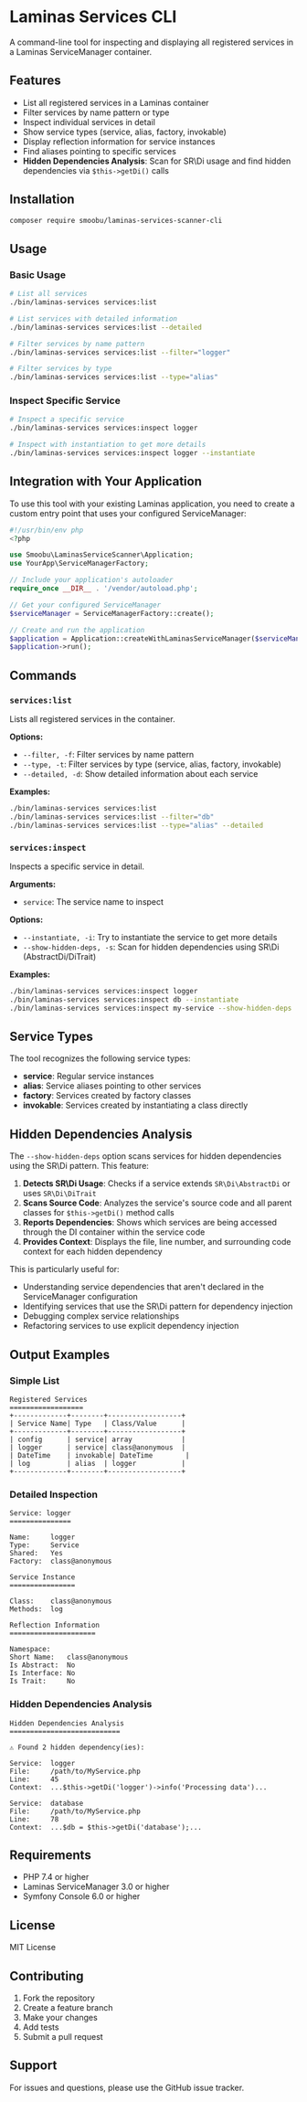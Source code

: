 # Laminas Services CLI

A command-line tool for inspecting and displaying all registered services in a Laminas ServiceManager container.

## Features

- List all registered services in a Laminas container
- Filter services by name pattern or type
- Inspect individual services in detail
- Show service types (service, alias, factory, invokable)
- Display reflection information for service instances
- Find aliases pointing to specific services
- **Hidden Dependencies Analysis**: Scan for SR\Di usage and find hidden dependencies via `$this->getDi()` calls

## Installation

```bash
composer require smoobu/laminas-services-scanner-cli
```

## Usage

### Basic Usage

```bash
# List all services
./bin/laminas-services services:list

# List services with detailed information
./bin/laminas-services services:list --detailed

# Filter services by name pattern
./bin/laminas-services services:list --filter="logger"

# Filter services by type
./bin/laminas-services services:list --type="alias"
```

### Inspect Specific Service

```bash
# Inspect a specific service
./bin/laminas-services services:inspect logger

# Inspect with instantiation to get more details
./bin/laminas-services services:inspect logger --instantiate
```

## Integration with Your Application

To use this tool with your existing Laminas application, you need to create a custom entry point that uses your configured ServiceManager:

```php
#!/usr/bin/env php
<?php

use Smoobu\LaminasServiceScanner\Application;
use YourApp\ServiceManagerFactory;

// Include your application's autoloader
require_once __DIR__ . '/vendor/autoload.php';

// Get your configured ServiceManager
$serviceManager = ServiceManagerFactory::create();

// Create and run the application
$application = Application::createWithLaminasServiceManager($serviceManager);
$application->run();
```

## Commands

### `services:list`

Lists all registered services in the container.

**Options:**
- `--filter, -f`: Filter services by name pattern
- `--type, -t`: Filter services by type (service, alias, factory, invokable)
- `--detailed, -d`: Show detailed information about each service

**Examples:**
```bash
./bin/laminas-services services:list
./bin/laminas-services services:list --filter="db"
./bin/laminas-services services:list --type="alias" --detailed
```

### `services:inspect`

Inspects a specific service in detail.

**Arguments:**
- `service`: The service name to inspect

**Options:**
- `--instantiate, -i`: Try to instantiate the service to get more details
- `--show-hidden-deps, -s`: Scan for hidden dependencies using SR\Di (AbstractDi/DiTrait)

**Examples:**
```bash
./bin/laminas-services services:inspect logger
./bin/laminas-services services:inspect db --instantiate
./bin/laminas-services services:inspect my-service --show-hidden-deps
```

## Service Types

The tool recognizes the following service types:

- **service**: Regular service instances
- **alias**: Service aliases pointing to other services
- **factory**: Services created by factory classes
- **invokable**: Services created by instantiating a class directly

## Hidden Dependencies Analysis

The `--show-hidden-deps` option scans services for hidden dependencies using the SR\Di pattern. This feature:

1. **Detects SR\Di Usage**: Checks if a service extends `SR\Di\AbstractDi` or uses `SR\Di\DiTrait`
2. **Scans Source Code**: Analyzes the service's source code and all parent classes for `$this->getDi()` method calls
3. **Reports Dependencies**: Shows which services are being accessed through the DI container within the service code
4. **Provides Context**: Displays the file, line number, and surrounding code context for each hidden dependency

This is particularly useful for:
- Understanding service dependencies that aren't declared in the ServiceManager configuration
- Identifying services that use the SR\Di pattern for dependency injection
- Debugging complex service relationships
- Refactoring services to use explicit dependency injection

## Output Examples

### Simple List
```
Registered Services
==================
+-------------+--------+------------------+
| Service Name| Type   | Class/Value      |
+-------------+--------+------------------+
| config      | service| array            |
| logger      | service| class@anonymous  |
| DateTime    | invokable| DateTime        |
| log         | alias  | logger           |
+-------------+--------+------------------+
```

### Detailed Inspection
```
Service: logger
===============

Name:     logger
Type:     Service
Shared:   Yes
Factory:  class@anonymous

Service Instance
================

Class:    class@anonymous
Methods:  log

Reflection Information
=====================

Namespace:    
Short Name:   class@anonymous
Is Abstract:  No
Is Interface: No
Is Trait:     No
```

### Hidden Dependencies Analysis
```
Hidden Dependencies Analysis
===========================

⚠ Found 2 hidden dependency(ies):

Service:  logger
File:     /path/to/MyService.php
Line:     45
Context:  ...$this->getDi('logger')->info('Processing data')...

Service:  database
File:     /path/to/MyService.php
Line:     78
Context:  ...$db = $this->getDi('database');...
```

## Requirements

- PHP 7.4 or higher
- Laminas ServiceManager 3.0 or higher
- Symfony Console 6.0 or higher

## License

MIT License

## Contributing

1. Fork the repository
2. Create a feature branch
3. Make your changes
4. Add tests
5. Submit a pull request

## Support

For issues and questions, please use the GitHub issue tracker.
